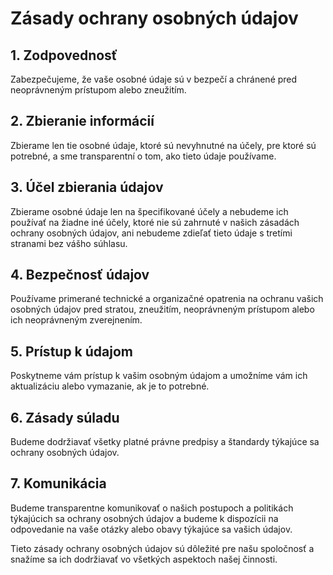 # Zásady ochrany osobných údajov

## 1. Zodpovednosť

Zabezpečujeme, že vaše osobné údaje sú v bezpečí a chránené pred neoprávneným prístupom alebo zneužitím.

## 2. Zbieranie informácií

Zbierame len tie osobné údaje, ktoré sú nevyhnutné na účely, pre ktoré sú potrebné, a sme transparentní o tom, ako tieto údaje používame.

## 3. Účel zbierania údajov

Zbierame osobné údaje len na špecifikované účely a nebudeme ich používať na žiadne iné účely, ktoré nie sú zahrnuté v našich zásadách ochrany osobných údajov, ani nebudeme zdieľať tieto údaje s tretími stranami bez vášho súhlasu.

## 4. Bezpečnosť údajov

Používame primerané technické a organizačné opatrenia na ochranu vašich osobných údajov pred stratou, zneužitím, neoprávneným prístupom alebo ich neoprávneným zverejnením.

## 5. Prístup k údajom

Poskytneme vám prístup k vašim osobným údajom a umožníme vám ich aktualizáciu alebo vymazanie, ak je to potrebné.

## 6. Zásady súladu

Budeme dodržiavať všetky platné právne predpisy a štandardy týkajúce sa ochrany osobných údajov.

## 7. Komunikácia

Budeme transparentne komunikovať o našich postupoch a politikách týkajúcich sa ochrany osobných údajov a budeme k dispozícii na odpovedanie na vaše otázky alebo obavy týkajúce sa vašich údajov.

Tieto zásady ochrany osobných údajov sú dôležité pre našu spoločnosť a snažíme sa ich dodržiavať vo všetkých aspektoch našej činnosti.
